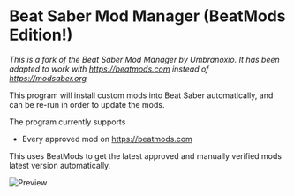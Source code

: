 # Beat Saber Mod Manager (BeatMods Edition!)

*This is a fork of the Beat Saber Mod Manager by Umbranoxio.*
*It has been adapted to work with https://beatmods.com instead of https://modsaber.org*

This program will install custom mods into Beat Saber automatically, and can be re-run in order to update the mods.

The program currently supports
*  Every approved mod on https://beatmods.com

This uses BeatMods to get the latest approved and manually verified mods latest version automatically.

![Preview](https://user-images.githubusercontent.com/27714637/55780977-02170700-5a5e-11e9-9622-9b1ccdd1b982.png)
